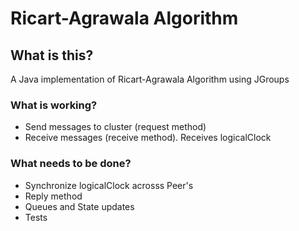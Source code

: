 # Ricart-Agrawala Algorithm

## What is this?
A Java implementation of Ricart-Agrawala Algorithm using JGroups

### What is working?
* Send messages to cluster (request method)
* Receive messages (receive method). Receives logicalClock

### What needs to be done?
* Synchronize logicalClock acrosss Peer's
* Reply method
* Queues and State updates
* Tests